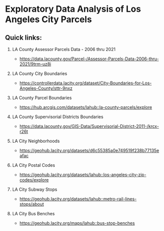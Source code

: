 # Exploratory Data Analysis of Los Angeles City Parcels

## Quick links: 

1. LA County Assessor Parcels Data - 2006 thru 2021
    * https://data.lacounty.gov/Parcel-/Assessor-Parcels-Data-2006-thru-2021/9trm-uz8i

2. LA County City Boundaries
    * https://controllerdata.lacity.org/dataset/City-Boundaries-for-Los-Angeles-County/sttr-9nxz

3. LA County Parcel Boundaries
    * https://hub.arcgis.com/datasets/lahub::la-county-parcels/explore
    
4. LA County Supervisorial Districts Boundaries
    * https://data.lacounty.gov/GIS-Data/Supervisorial-District-2011-/krcx-r26t
    
5. LA City Neighborhoods
    * https://geohub.lacity.org/datasets/d6c55385a0e749519f238b77135eafac

6. LA City Postal Codes
    * https://geohub.lacity.org/datasets/lahub::los-angeles-city-zip-codes/explore
    
7. LA City Subway Stops
    * https://geohub.lacity.org/datasets/lahub::metro-rail-lines-stops/about
    
8. LA City Bus Benches
    * https://geohub.lacity.org/maps/lahub::bus-stop-benches
